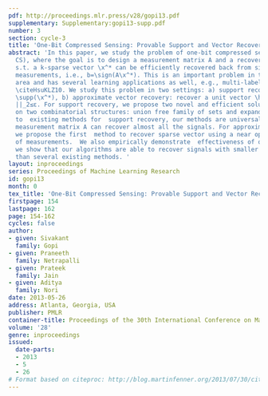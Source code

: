 ```yaml
---
pdf: http://proceedings.mlr.press/v28/gopi13.pdf
supplementary: Supplementary:gopi13-supp.pdf
number: 3
section: cycle-3
title: 'One-Bit Compressed Sensing: Provable Support and Vector Recovery'
abstract: 'In this paper, we study the problem of one-bit compressed sensing (1-bit
  CS), where the goal is to design a measurement matrix A and a recovery algorithm
  s.t. a k-sparse vector \x^* can be efficiently recovered back from signed linear
  measurements, i.e., b=\sign(A\x^*). This is an important problem in the signal acquisition
  area and has several learning applications as well, e.g., multi-label classification
  \citeHsuKLZ10. We study this problem in two settings: a) support recovery: recover
  \supp(\x^*), b) approximate vector recovery: recover a unit vector \hx s.t. || \hatx-\x^*/||\x^*||
  ||_2≤ε. For support recovery, we propose two novel and efficient solutions based
  on two combinatorial structures: union free family of sets and expanders. In contrast
  to  existing methods for  support recovery, our methods are universal i.e. a single
  measurement matrix A can recover almost all the signals. For approximate recovery,
  we propose the first  method to recover sparse vector using a near optimal number
  of measurements.  We also empirically demonstrate  effectiveness of our algorithms;
  we show that our algorithms are able to recover signals with smaller number of measurements
  than several existing methods. '
layout: inproceedings
series: Proceedings of Machine Learning Research
id: gopi13
month: 0
tex_title: 'One-Bit Compressed Sensing: Provable Support and Vector Recovery'
firstpage: 154
lastpage: 162
page: 154-162
cycles: false
author:
- given: Sivakant
  family: Gopi
- given: Praneeth
  family: Netrapalli
- given: Prateek
  family: Jain
- given: Aditya
  family: Nori
date: 2013-05-26
address: Atlanta, Georgia, USA
publisher: PMLR
container-title: Proceedings of the 30th International Conference on Machine Learning
volume: '28'
genre: inproceedings
issued:
  date-parts:
  - 2013
  - 5
  - 26
# Format based on citeproc: http://blog.martinfenner.org/2013/07/30/citeproc-yaml-for-bibliographies/
---
```

